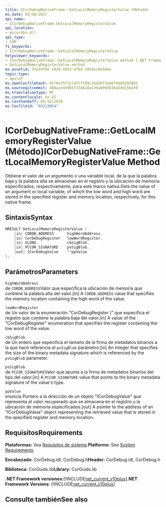```yaml
---
title: ICorDebugNativeFrame::GetLocalMemoryRegisterValue (Método)
ms.date: 03/30/2017
api_name:
- ICorDebugNativeFrame.GetLocalMemoryRegisterValue
api_location:
- mscordbi.dll
api_type:
- COM
f1_keywords:
- ICorDebugNativeFrame::GetLocalMemoryRegisterValue
helpviewer_keywords:
- ICorDebugNativeFrame::GetLocalMemoryRegisterValue method [.NET Framework debugging]
- GetLocalMemoryRegisterValue method
ms.assetid: 33a19f6e-1029-4d53-af64-19591c6e58ee
topic_type:
- apiref
ms.openlocfilehash: 91f0a75f127afcff89c2b92bf3ed67466b205081
ms.sourcegitcommit: 488aced39b5f374bc0a139a4993616a54d15baf0
ms.translationtype: MT
ms.contentlocale: es-ES
ms.lasthandoff: 05/12/2020
ms.locfileid: "83213054"
---
```

# <a name="icordebugnativeframegetlocalmemoryregistervalue-method"></a><span data-ttu-id="b0f6a-102">ICorDebugNativeFrame::GetLocalMemoryRegisterValue (Método)</span><span class="sxs-lookup"><span data-stu-id="b0f6a-102">ICorDebugNativeFrame::GetLocalMemoryRegisterValue Method</span></span>
<span data-ttu-id="b0f6a-103">Obtiene el valor de un argumento o una variable local, de la que la palabra baja y la palabra alta se almacenan en el registro y la ubicación de memoria especificados, respectivamente, para este marco nativo.</span><span class="sxs-lookup"><span data-stu-id="b0f6a-103">Gets the value of an argument or local variable, of which the low word and high word are stored in the specified register and memory location, respectively, for this native frame.</span></span>  
  
## <a name="syntax"></a><span data-ttu-id="b0f6a-104">Sintaxis</span><span class="sxs-lookup"><span data-stu-id="b0f6a-104">Syntax</span></span>  
  
```cpp  
HRESULT GetLocalMemoryRegisterValue (  
    [in] CORDB_ADDRESS      highWordAddress,  
    [in] CorDebugRegister   lowWordRegister,  
    [in] ULONG              cbSigBlob,  
    [in] PCCOR_SIGNATURE    pvSigBlob,  
    [out] ICorDebugValue    **ppValue  
);  
```  
  
## <a name="parameters"></a><span data-ttu-id="b0f6a-105">Parámetros</span><span class="sxs-lookup"><span data-stu-id="b0f6a-105">Parameters</span></span>  
 `highWordAddress`  
 <span data-ttu-id="b0f6a-106">de `CORDB_ADDRESS`Valor que especifica la ubicación de memoria que contiene la palabra alta del valor.</span><span class="sxs-lookup"><span data-stu-id="b0f6a-106">[in] A `CORDB_ADDRESS` value that specifies the memory location containing the high word of the value.</span></span>  
  
 `lowWordRegister`  
 <span data-ttu-id="b0f6a-107">de Un valor de la enumeración "CorDebugRegister (" que especifica el registro que contiene la palabra baja del valor.</span><span class="sxs-lookup"><span data-stu-id="b0f6a-107">[in] A value of the "CorDebugRegister" enumeration that specifies the register containing the low word of the value.</span></span>  
  
 `cbSigBlob`  
 <span data-ttu-id="b0f6a-108">de Un entero que especifica el tamaño de la firma de metadatos binarios a la que hace referencia el `pvSigBlob` parámetro.</span><span class="sxs-lookup"><span data-stu-id="b0f6a-108">[in] An integer that specifies the size of the binary metadata signature which is referenced by the `pvSigBlob` parameter.</span></span>  
  
 `pvSigBlob`  
 <span data-ttu-id="b0f6a-109">de `PCCOR_SIGNATURE`Valor que apunta a la firma de metadatos binarios del tipo del valor.</span><span class="sxs-lookup"><span data-stu-id="b0f6a-109">[in] A `PCCOR_SIGNATURE` value that points to the binary metadata signature of the value's type.</span></span>  
  
 `ppValue`  
 <span data-ttu-id="b0f6a-110">enuncia Puntero a la dirección de un objeto "ICorDebugValue" que representa el valor recuperado que se almacena en el registro y la ubicación de memoria especificados.</span><span class="sxs-lookup"><span data-stu-id="b0f6a-110">[out] A pointer to the address of an "ICorDebugValue" object representing the retrieved value that is stored in the specified register and memory location.</span></span>  
  
## <a name="requirements"></a><span data-ttu-id="b0f6a-111">Requisitos</span><span class="sxs-lookup"><span data-stu-id="b0f6a-111">Requirements</span></span>  
 <span data-ttu-id="b0f6a-112">**Plataformas:** Vea [Requisitos de sistema](../../get-started/system-requirements.md).</span><span class="sxs-lookup"><span data-stu-id="b0f6a-112">**Platforms:** See [System Requirements](../../get-started/system-requirements.md).</span></span>  
  
 <span data-ttu-id="b0f6a-113">**Encabezado:** CorDebug.idl, CorDebug.h</span><span class="sxs-lookup"><span data-stu-id="b0f6a-113">**Header:** CorDebug.idl, CorDebug.h</span></span>  
  
 <span data-ttu-id="b0f6a-114">**Biblioteca:** CorGuids.lib</span><span class="sxs-lookup"><span data-stu-id="b0f6a-114">**Library:** CorGuids.lib</span></span>  
  
 <span data-ttu-id="b0f6a-115">**.NET Framework versiones:**[!INCLUDE[net_current_v10plus](../../../../includes/net-current-v10plus-md.md)]</span><span class="sxs-lookup"><span data-stu-id="b0f6a-115">**.NET Framework Versions:** [!INCLUDE[net_current_v10plus](../../../../includes/net-current-v10plus-md.md)]</span></span>  
  
## <a name="see-also"></a><span data-ttu-id="b0f6a-116">Consulte también</span><span class="sxs-lookup"><span data-stu-id="b0f6a-116">See also</span></span>
